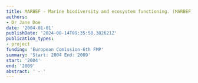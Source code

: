 ```yaml
---
title: MARBEF - Marine biodiversity and ecosystem functioning. (MARBEF)
authors:
- Dr Jane Doe
date: '2004-01-01'
publishDate: '2024-08-14T09:35:58.382621Z'
publication_types:
- project
funding: 'European Comission-6th FMP'
summary: 'Start: 2004 End: 2009'
start: '2004'
end: '2009'
abstract: ' - '
---
```


